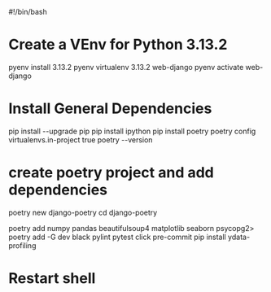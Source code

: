 #!/bin/bash

# Create a VEnv for Python 3.13.2
pyenv install 3.13.2
pyenv virtualenv 3.13.2 web-django
pyenv activate web-django

# Install General Dependencies
pip install --upgrade pip
pip install ipython
pip install poetry
poetry config virtualenvs.in-project true
poetry --version


# create poetry project and add dependencies
poetry new django-poetry
cd django-poetry

poetry add numpy pandas beautifulsoup4 matplotlib seaborn psycopg2>
poetry add -G dev black pylint pytest click pre-commit
pip install ydata-profiling


# Restart shell
